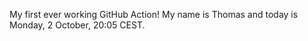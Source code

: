 My first ever working GitHub Action!
My name is Thomas and today is Monday, 2 October, 20:05 CEST. 
